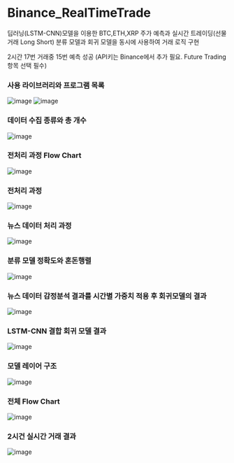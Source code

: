 # Binance_RealTimeTrade
딥러닝(LSTM-CNN)모델을 이용한 BTC,ETH,XRP 주가 예측과 실시간 트레이딩(선물거래 Long Short)
분류 모델과 회귀 모델을 동시에 사용하여 거래 로직 구현

2시간 17번 거래중 15번 예측 성공
(API키는 Binance에서 추가 필요. Future Trading 항목 선택 필수)

### 사용 라이브러리와 프로그램 목록
![image](https://github.com/Shamera-Debug/Binance_RealTimeTrade/assets/68696549/86cca396-eb35-456c-9fab-098d3a11c8c4)
![image](https://github.com/Shamera-Debug/Binance_RealTimeTrade/assets/68696549/96f48999-d88a-40b5-8e28-b546ac3581d5)

### 데이터 수집 종류와 총 개수
![image](https://github.com/Shamera-Debug/Binance_RealTimeTrade/assets/68696549/6db82380-69ca-473d-9ca8-3e0921fa01c3)


### 전처리 과정 Flow Chart
![image](https://github.com/Shamera-Debug/Binance_RealTimeTrade/assets/68696549/a5b7d473-9e28-4dad-b062-446b7220a3f4)

### 전처리 과정
![image](https://github.com/Shamera-Debug/Binance_RealTimeTrade/assets/68696549/4dd2ef1e-0222-47b2-b353-34dd37cbd401)

### 뉴스 데이터 처리 과정
![image](https://github.com/Shamera-Debug/Binance_RealTimeTrade/assets/68696549/c09cc087-a330-4114-b5dc-e6ce0b0473ca)


### 분류 모델 정확도와 혼돈행렬
![image](https://github.com/Shamera-Debug/Binance_RealTimeTrade/assets/68696549/761ecf15-1679-430f-94c7-6aea3ae76ca3)

### 뉴스 데이터 감정분석 결과를 시간별 가중치 적용 후 회귀모델의 결과
![image](https://github.com/Shamera-Debug/Binance_RealTimeTrade/assets/68696549/c9c16b0d-7b34-462d-bfd2-7a281e204c96)

### LSTM-CNN 결합 회귀 모델 결과
![image](https://github.com/Shamera-Debug/Binance_RealTimeTrade/assets/68696549/2ea6a01a-a9ba-4296-b268-40b6124325f3)

### 모델 레이어 구조
![image](https://github.com/Shamera-Debug/Binance_RealTimeTrade/assets/68696549/b315dcda-395b-4b2e-8fbc-e3327aed5295)

### 전체 Flow Chart
![image](https://github.com/Shamera-Debug/Binance_RealTimeTrade/assets/68696549/c547bae2-fbfe-4819-8515-73759f223437)

### 2시건 실시간 거래 결과
![image](https://github.com/Shamera-Debug/Binance_RealTimeTrade/assets/68696549/334a0719-12a4-4ab3-a5cf-6a36ecf08abf)


